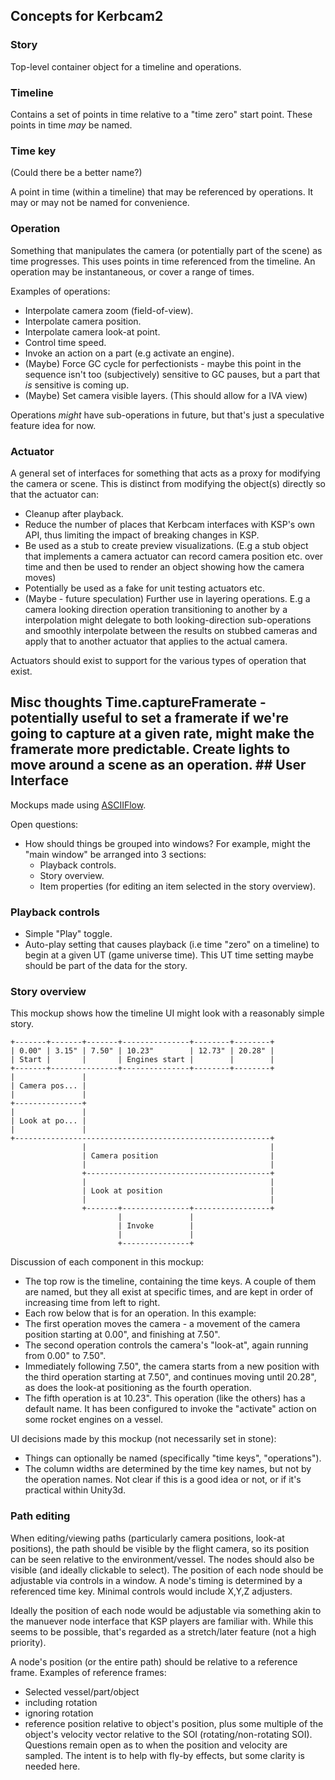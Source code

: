 ﻿## Concepts for Kerbcam2

### Story

Top-level container object for a timeline and operations.

### Timeline

Contains a set of points in time relative to a "time zero" start point. These
points in time *may* be named.

### Time key

(Could there be a better name?)

A point in time (within a timeline) that may be referenced by operations. It
may or may not be named for convenience.

### Operation

Something that manipulates the camera (or potentially part of the scene) as
time progresses. This uses points in time referenced from the timeline. An
operation may be instantaneous, or cover a range of times.

Examples of operations:
* Interpolate camera zoom (field-of-view).
* Interpolate camera position.
* Interpolate camera look-at point.
* Control time speed.
* Invoke an action on a part (e.g activate an engine).
* (Maybe) Force GC cycle for perfectionists - maybe this point in the sequence
  isn't too (subjectively) sensitive to GC pauses, but a part that *is*
  sensitive is coming up.
* (Maybe) Set camera visible layers. (This should allow for a IVA view)

Operations *might* have sub-operations in future, but that's just a
speculative feature idea for now.

### Actuator

A general set of interfaces for something that acts as a proxy for modifying
the camera or scene. This is distinct from modifying the object(s) directly so
that the actuator can:

* Cleanup after playback.
* Reduce the number of places that Kerbcam interfaces with KSP's own API, thus
  limiting the impact of breaking changes in KSP.
* Be used as a stub to create preview visualizations. (E.g a stub object that
  implements a camera actuator can record camera position etc. over time and
  then be used to render an object showing how the camera moves)
* Potentially be used as a fake for unit testing actuators etc.
* (Maybe - future speculation) Further use in layering operations. E.g a
  camera looking direction operation transitioning to another by a
  interpolation might delegate to both looking-direction sub-operations and
  smoothly interpolate between the results on stubbed cameras and apply that to
  another actuator that applies to the actual camera.

Actuators should exist to support for the various types of operation that
exist.
## Misc thoughts Time.captureFramerate - potentially useful to set a framerate if we're going to capture at a given rate, might make the framerate more predictable.  Create lights to move around a scene as an operation.  ## User Interface 
Mockups made using [ASCIIFlow](http://asciiflow.com/).

Open questions:
* How should things be grouped into windows? For example, might the "main
  window" be arranged into 3 sections:
  * Playback controls.
  * Story overview.
  * Item properties (for editing an item selected in the story overview).

### Playback controls

* Simple "Play" toggle.
* Auto-play setting that causes playback (i.e time "zero" on a timeline) to
  begin at a given UT (game universe time). This UT time setting maybe should
  be part of the data for the story.

### Story overview

This mockup shows how the timeline UI might look with a reasonably simple
story.


    +-------+-------+-------+---------------+--------+--------+
    | 0.00" | 3.15" | 7.50" | 10.23"        | 12.73" | 20.28" |
    | Start |       |       | Engines start |        |        |
    +-------+---------------+---------------+--------+--------+
    |               |
    | Camera pos... |
    |               |
    +---------------+
    |               |
    | Look at po... |
    |               |
    +---------------------------------------------------------+
                    |                                         |
                    | Camera position                         |
                    |                                         |
                    +-----------------------------------------+
                    |                                         |
                    | Look at position                        |
                    |                                         |
                    +-------+---------------+-----------------+
                            |               |
                            | Invoke        |
                            |               |
                            +---------------+


Discussion of each component in this mockup:
* The top row is the timeline, containing the time keys. A couple of them are
  named, but they all exist at specific times, and are kept in order of
  increasing time from left to right.
* Each row below that is for an operation. In this example:
 * The first operation moves the camera - a movement of the camera position
   starting at 0.00", and finishing at 7.50".
 * The second operation controls the camera's "look-at", again running from
   0.00" to 7.50".
 * Immediately following 7.50", the camera starts from a new position with the
   third operation starting at 7.50", and continues moving until 20.28", as
   does the look-at positioning as the fourth operation.
 * The fifth operation is at 10.23". This operation (like the others) has a
   default name. It has been configured to invoke the "activate" action on some
   rocket engines on a vessel.

UI decisions made by this mockup (not necessarily set in stone):
* Things can optionally be named (specifically "time keys", "operations").
* The column widths are determined by the time key names, but not by the
  operation names. Not clear if this is a good idea or not, or if it's
  practical within Unity3d.

### Path editing

When editing/viewing paths (particularly camera positions, look-at positions),
the path should be visible by the flight camera, so its position can be seen
relative to the environment/vessel. The nodes should also be visible (and
ideally clickable to select). The position of each node should be adjustable
via controls in a window. A node's timing is determined by a referenced time
key. Minimal controls would include X,Y,Z adjusters.

Ideally the position of each node would be adjustable via something akin to the
manuever node interface that KSP players are familiar with. While this seems to
be possible, that's regarded as a stretch/later feature (not a high priority).

A node's position (or the entire path) should be relative to a reference frame.
Examples of reference frames:

* Selected vessel/part/object
 * including rotation
 * ignoring rotation
 * reference position relative to object's position, plus some multiple of the
   object's velocity vector relative to the SOI (rotating/non-rotating SOI).
   Questions remain open as to when the position and velocity are sampled. The
   intent is to help with fly-by effects, but some clarity is needed here.
